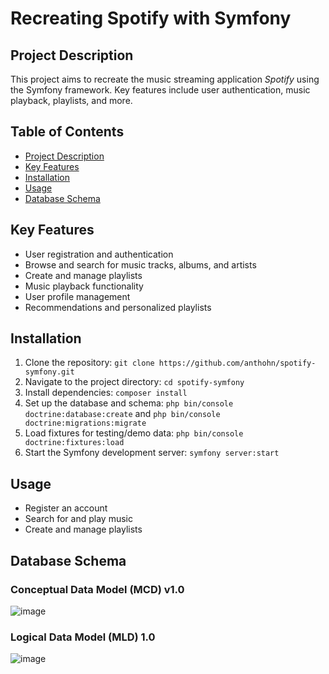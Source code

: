 # Recreating Spotify with Symfony

## Project Description

This project aims to recreate the music streaming application *Spotify* using the Symfony framework. Key features include user authentication, music playback, playlists, and more.

## Table of Contents

- [Project Description](#project-description)
- [Key Features](#key-features)
- [Installation](#installation)
- [Usage](#usage)
- [Database Schema](#database-schema)

## Key Features

- User registration and authentication
- Browse and search for music tracks, albums, and artists
- Create and manage playlists
- Music playback functionality
- User profile management
- Recommendations and personalized playlists

## Installation

1. Clone the repository: `git clone https://github.com/anthohn/spotify-symfony.git`
2. Navigate to the project directory: `cd spotify-symfony`
3. Install dependencies: `composer install`
4. Set up the database and schema: `php bin/console doctrine:database:create` and `php bin/console doctrine:migrations:migrate`
5. Load fixtures for testing/demo data: `php bin/console doctrine:fixtures:load`
6. Start the Symfony development server: `symfony server:start`

## Usage

- Register an account
- Search for and play music
- Create and manage playlists

## Database Schema

### Conceptual Data Model (MCD) v1.0
![image](https://github.com/anthohn/spotify-symfony/assets/75019251/08f84053-ccb6-4c8e-bd4d-4c8688a135b8)


### Logical Data Model (MLD) 1.0

![image](https://github.com/anthohn/spotify-symfony/assets/75019251/d5f19819-e475-4851-937b-86506e7d3cb8)

